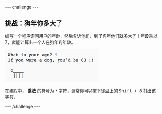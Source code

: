 --- challenge ---
## 挑战：狗年你多大了
编写一个程序询问用户的年龄，然后告诉他们，到了狗年他们就多大了！年龄乘以 7，就能计算出一个人在狗年的年龄。

![screenshot](images/me-dog-years.png)

在编程中， __乘法__ 的符号为 `*` 字符，通常你可以按下键盘上的 <kbd>Shift + 8</kbd> 打出该字符。

--- /challenge ---
